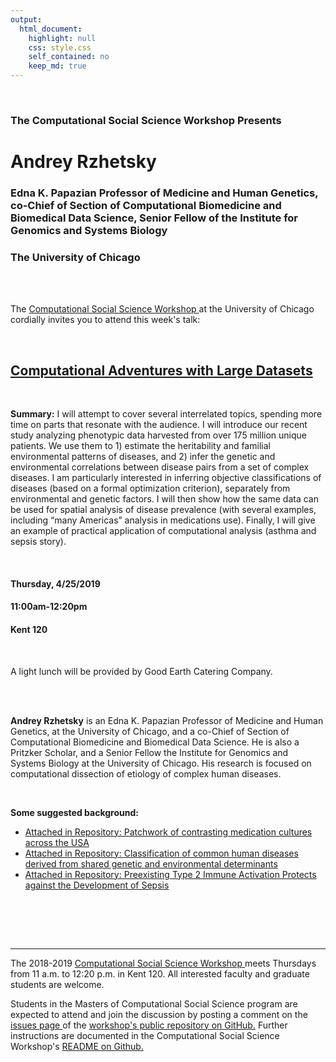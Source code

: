 ```yaml
---
output:
  html_document:
    highlight: null
    css: style.css
    self_contained: no
    keep_md: true
---
```






<br>

<h3 class=pfblock-header> The Computational Social Science Workshop Presents </h3>

<h1 class=pfblock-header3> Andrey Rzhetsky </h1>
<h3 class=pfblock-header3> Edna K. Papazian Professor of Medicine and Human Genetics, co-Chief of Section of Computational Biomedicine and Biomedical Data Science, Senior Fellow of the Institute for Genomics and Systems Biology </h3>
<h3 class=pfblock-header3> The University of Chicago </h3>

<br><br>



<p class=pfblock-header3>The <a href="https://macss.uchicago.edu/content/computation-workshop"> Computational Social Science Workshop </a> at the University of Chicago cordially invites you to attend this week's talk:</p>

<br>

<div class=pfblock-header3>
<h2 class=pfblock-header>
  <a href="https://github.com/uchicago-computation-workshop/andrey_rzhetsky"> Computational Adventures with Large Datasets </a>
</h2>

<br>
</div>

<p class=footertext2>

**Summary:** I will attempt to cover several interrelated topics, spending more time on parts that resonate with the audience. I will introduce our recent study analyzing phenotypic data harvested from over 175 million unique patients. We use them to 1) estimate the heritability and familial environmental patterns of diseases, and 2) infer the genetic and environmental correlations between disease pairs from a set of complex diseases. I am particularly interested in inferring objective classifications of diseases (based on a formal optimization criterion), separately from environmental and genetic factors. I will then show how the same data can be used for spatial analysis of disease prevalence (with several examples, including “many Americas” analysis in medications use). Finally, I will give an example of practical application of computational analysis (asthma and sepsis story).

</p>

<br>



<h4 class=pfblock-header3> Thursday, 4/25/2019 </h4>
<h4 class=pfblock-header3> 11:00am-12:20pm </h4>
<h4 class=pfblock-header3> Kent 120 </h4>

<br>

<p class=pfblock-header3>A light lunch will be provided by Good Earth Catering Company.</p>

<br><br>

<p class=footertext2>

**Andrey Rzhetsky** is an Edna K. Papazian Professor of Medicine and Human Genetics, at the University of Chicago, and a co-Chief of Section of Computational Biomedicine and Biomedical Data Science. He is also a Pritzker Scholar, and a Senior Fellow the Institute for Genomics and Systems Biology at the University of Chicago.  His research is focused on computational dissection of etiology of complex human diseases.


</p>

<br>


<p class=footertext2>

**Some suggested background:**

* [Attached in Repository: Patchwork of contrasting medication cultures across the USA](https://github.com/uchicago-computation-workshop/andrey_rzhetsky/blob/master/Rachel-many-Americas-2018.pdf)
* [Attached in Repository: Classification of common human diseases derived from shared genetic and environmental determinants](https://github.com/uchicago-computation-workshop/andrey_rzhetsky/blob/master/Wang-NG-2017.pdf)
* [Attached in Repository: Preexisting Type 2 Immune Activation Protects against the Development of Sepsis](https://github.com/uchicago-computation-workshop/andrey_rzhetsky/blob/master/Asthma-sepsis2017.pdf)
</p>

<br>


<br><br>

---

<p class=footertext> The 2018-2019 <a href="https://macss.uchicago.edu/content/computation-workshop"> Computational Social Science Workshop </a> meets Thursdays from 11 a.m. to 12:20 p.m. in Kent 120. All interested faculty and graduate students are welcome.</p>

<p class=footertext>Students in the Masters of Computational Social Science program are expected to attend and join the discussion by posting a comment on the <a href="https://github.com/uchicago-computation-workshop/andrey_rzhetsky/issues"> issues page </a> of the <a href="https://github.com/uchicago-computation-workshop/andrey_rzhetsky"> workshop's public repository on GitHub.</a> Further instructions are documented in the Computational Social Science Workshop's <a href="https://github.com/uchicago-computation-workshop/README"> README on Github.</a></p>
